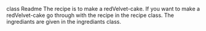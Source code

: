 class Readme
The recipe is to make a redVelvet-cake.
If you want to make a redVelvet-cake go through with the recipe in the recipe class.
The ingrediants are given in the ingrediants class.